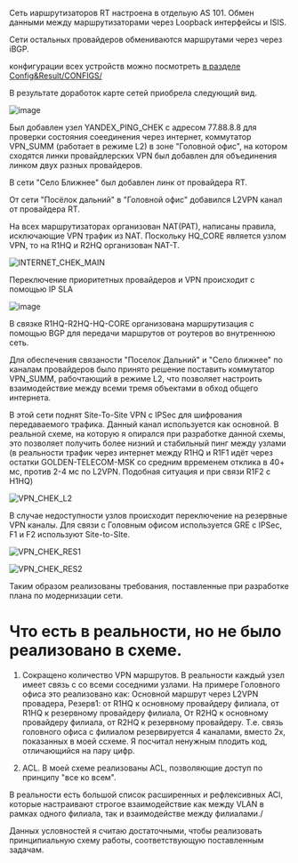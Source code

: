 Сеть иаршрутизаторов RT настроена в отдельую AS 101. Обмен данными между маршрутизаторами через Loopback интерфейсы и ISIS.

Сети остальных провайдеров обмениваются маршрутами через через iBGP.

конфигурации всех устройств можно посмотреть [в разделе Config&Result/CONFIGS/](https://github.com/DowningSun/OTUS/tree/main/Prof/Labs/FINAL/Config%26Result/CONFIGS)



В результате доработок карте сетей приобрела следующий вид.

![image](https://github.com/user-attachments/assets/a6208663-4d1e-48fd-88d3-ce351e3d420b)

Был добавлен узел YANDEX_PING_CHEK с адресом 77.88.8.8 для проверки состояния соеединения через интернет, коммутатор VPN_SUMM (работает в режиме L2) в зоне "Головной офис", на котором сходятся линки провайдлерских VPN был добавлен для объединения линком двух разных провайдеров.

В сети "Село Ближнее" был добавлен линк от провайдера RT.

От сети "Посёлок дальний" в "Головной офис" добавился L2VPN канал от провайдера RT.

На всех маршрутизаторах организован NAT(PAT), написаны правила, исключающие VPN трафик из NAT. Поскольку HQ_CORE является узлом VPN, то на R1HQ и R2HQ организован NAT-T.

![INTERNET_CHEK_MAIN](https://github.com/user-attachments/assets/6c57eee5-3a28-466f-ba83-40951dc46b78)

Переключение приоритетных провайдеров и VPN происходит с помощью IP SLA

![image](https://github.com/user-attachments/assets/e4c29cce-a0aa-4cea-b61a-92cca315e817)

В связке R1HQ-R2HQ-HQ-CORE организована маршрутизация с помощью BGP для передачи маршрутов от роутеров во внутреннюю сеть.

Для обеспечения связаности "Поселок Дальний" и "Село ближнее" по каналам провайдеров было принято решение поставить коммутатор VPN_SUMM, рабочтающий в режиме L2, что позволяет настроить взаимодействие между всеми тремя объектами в обход общего интернета.

В этой сети поднят Site-To-Site VPN с IPSec для шифрования передаваемого трафика. Данный канал используется как основной. В реальной схеме, на которую я опирался при разработке данной схемы, это позволяет получить более низний и стабильный пинг между узлами (в реальности трафик через интернет между R1HQ и R1F1 идёт через остатки GOLDEN-TELECOM-MSK со средним врременем отклика в 40+ мс, против 2-4 мс по L2VPN. Подобная ситуация и при связи R1F2 с H1HQ)

![VPN_CHEK_L2](https://github.com/user-attachments/assets/84194a1c-18ac-4d15-8da0-2729c238b02a)

В случае недоступности узлов происходит переключение на резервные VPN каналы. Для связи с Головным офисом используется GRE с IPSec, F1 и F2 используют Site-to-SIte.

![VPN_CHEK_RES1](https://github.com/user-attachments/assets/3153671c-c6b9-417e-b185-9e76baca761b)

![VPN_CHEK_RES2](https://github.com/user-attachments/assets/b85ac38b-9284-4d8d-9e5b-f3bf48ec730b)

Таким образом реализованы требования, поставленные при разработке плана по модернизации сети.

# Что есть в реальности, но не было реализовано в схеме.

1) Сокращено количество VPN маршрутов. В реальности каждый узел имеет связь с со всеми соседними узлами. 
На примере Головного офиса это реализовано как: Основной маршрут через L2VPN провадера, Резерв1: от R1HQ к основному провайдеру  филиала, от R1HQ к резервному провайдеру филиала, От R2HQ к основному провайдеру филиала, от R2HQ к резервному провайдеру.
Т.е. связь головного офиса с филиалом резервируется 4 каналами, вместо 2х, показанных в моей ссхеме. Я посчитал ненужным плодить код, отличающийся на пару цифр.

2) ACL. В моей схеме реализованы ACL, позволяющие доступ по принципу "все ко всем".

В реальности есть большой список расширенных и рефлексивных ACl, которые настраивают строгое взаимодействие как между VLAN в рамках одного филиала, так и взаимодействе между филиалами./

Данных условностей я считаю достаточными, чтобы реализовать принципиальную схему работы, соответствующую поставленным задачам.



